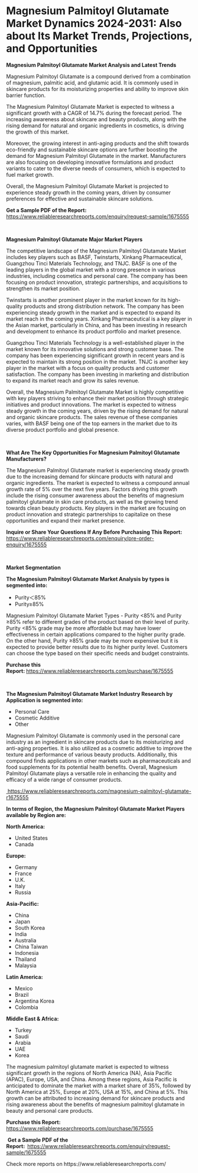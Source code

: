 <p><h1>Magnesium Palmitoyl Glutamate Market Dynamics 2024-2031: Also about Its Market Trends, Projections, and Opportunities</h1></p><p><strong>Magnesium Palmitoyl Glutamate Market Analysis and Latest Trends</strong></p>
<p><p>Magnesium Palmitoyl Glutamate is a compound derived from a combination of magnesium, palmitic acid, and glutamic acid. It is commonly used in skincare products for its moisturizing properties and ability to improve skin barrier function.</p><p>The Magnesium Palmitoyl Glutamate Market is expected to witness a significant growth with a CAGR of 14.7% during the forecast period. The increasing awareness about skincare and beauty products, along with the rising demand for natural and organic ingredients in cosmetics, is driving the growth of this market.</p><p>Moreover, the growing interest in anti-aging products and the shift towards eco-friendly and sustainable skincare options are further boosting the demand for Magnesium Palmitoyl Glutamate in the market. Manufacturers are also focusing on developing innovative formulations and product variants to cater to the diverse needs of consumers, which is expected to fuel market growth.</p><p>Overall, the Magnesium Palmitoyl Glutamate Market is projected to experience steady growth in the coming years, driven by consumer preferences for effective and sustainable skincare solutions.</p></p>
<p><strong>Get a Sample PDF of the Report:&nbsp;</strong> <a href="https://www.reliableresearchreports.com/enquiry/request-sample/1675555">https://www.reliableresearchreports.com/enquiry/request-sample/1675555</a></p>
<p>&nbsp;</p>
<p><strong>Magnesium Palmitoyl Glutamate Major Market Players</strong></p>
<p><p>The competitive landscape of the Magnesium Palmitoyl Glutamate Market includes key players such as BASF, Twinstarts, Xinkang Pharmaceutical, Guangzhou Tinci Materials Technology, and TNJC. BASF is one of the leading players in the global market with a strong presence in various industries, including cosmetics and personal care. The company has been focusing on product innovation, strategic partnerships, and acquisitions to strengthen its market position. </p><p>Twinstarts is another prominent player in the market known for its high-quality products and strong distribution network. The company has been experiencing steady growth in the market and is expected to expand its market reach in the coming years. Xinkang Pharmaceutical is a key player in the Asian market, particularly in China, and has been investing in research and development to enhance its product portfolio and market presence.</p><p>Guangzhou Tinci Materials Technology is a well-established player in the market known for its innovative solutions and strong customer base. The company has been experiencing significant growth in recent years and is expected to maintain its strong position in the market. TNJC is another key player in the market with a focus on quality products and customer satisfaction. The company has been investing in marketing and distribution to expand its market reach and grow its sales revenue.</p><p>Overall, the Magnesium Palmitoyl Glutamate Market is highly competitive with key players striving to enhance their market position through strategic initiatives and product innovations. The market is expected to witness steady growth in the coming years, driven by the rising demand for natural and organic skincare products. The sales revenue of these companies varies, with BASF being one of the top earners in the market due to its diverse product portfolio and global presence.</p></p>
<p>&nbsp;</p>
<p><strong>What Are The Key Opportunities For Magnesium Palmitoyl Glutamate Manufacturers?</strong></p>
<p><p>The Magnesium Palmitoyl Glutamate market is experiencing steady growth due to the increasing demand for skincare products with natural and organic ingredients. The market is expected to witness a compound annual growth rate of 5% over the next five years. Factors driving this growth include the rising consumer awareness about the benefits of magnesium palmitoyl glutamate in skin care products, as well as the growing trend towards clean beauty products. Key players in the market are focusing on product innovation and strategic partnerships to capitalize on these opportunities and expand their market presence.</p></p>
<p><strong>Inquire or Share Your Questions If Any Before Purchasing This Report:</strong> <a href="https://www.reliableresearchreports.com/enquiry/pre-order-enquiry/1675555">https://www.reliableresearchreports.com/enquiry/pre-order-enquiry/1675555</a></p>
<p>&nbsp;</p>
<p><strong>Market Segmentation</strong></p>
<p><strong>The Magnesium Palmitoyl Glutamate Market Analysis by types is segmented into:</strong></p>
<p><ul><li>Purity＜85%</li><li>Purity≥85%</li></ul></p>
<p><p>Magnesium Palmitoyl Glutamate Market Types - Purity <85% and Purity ≥85% refer to different grades of the product based on their level of purity. Purity <85% grade may be more affordable but may have lower effectiveness in certain applications compared to the higher purity grade. On the other hand, Purity ≥85% grade may be more expensive but it is expected to provide better results due to its higher purity level. Customers can choose the type based on their specific needs and budget constraints.</p></p>
<p><strong>Purchase this Report:&nbsp;</strong><a href="https://www.reliableresearchreports.com/purchase/1675555">https://www.reliableresearchreports.com/purchase/1675555</a></p>
<p>&nbsp;</p>
<p><strong>The Magnesium Palmitoyl Glutamate Market Industry Research by Application is segmented into:</strong></p>
<p><ul><li>Personal Care</li><li>Cosmetic Additive</li><li>Other</li></ul></p>
<p><p>Magnesium Palmitoyl Glutamate is commonly used in the personal care industry as an ingredient in skincare products due to its moisturizing and anti-aging properties. It is also utilized as a cosmetic additive to improve the texture and performance of various beauty products. Additionally, this compound finds applications in other markets such as pharmaceuticals and food supplements for its potential health benefits. Overall, Magnesium Palmitoyl Glutamate plays a versatile role in enhancing the quality and efficacy of a wide range of consumer products.</p></p>
<p><a href="https://www.reliableresearchreports.com/magnesium-palmitoyl-glutamate-r1675555">&nbsp;https://www.reliableresearchreports.com/magnesium-palmitoyl-glutamate-r1675555</a></p>
<p><strong>In terms of Region, the Magnesium Palmitoyl Glutamate Market Players available by Region are:</strong></p>
<p>
    <p> <strong> North America: </strong>
        <ul>
            <li>United States</li>
            <li>Canada</li>
        </ul>
        </p> 
    <p> <strong> Europe: </strong>
        <ul>
            <li>Germany</li>
            <li>France</li>
            <li>U.K.</li>
            <li>Italy</li>
            <li>Russia</li>
        </ul>
        </p> 
    <p> <strong> Asia-Pacific: </strong>
        <ul>
            <li>China</li>
            <li>Japan</li>
            <li>South Korea</li>
            <li>India</li>
            <li>Australia</li>
            <li>China Taiwan</li>
            <li>Indonesia</li>
            <li>Thailand</li>
            <li>Malaysia</li>
        </ul>
        </p> 
    <p> <strong> Latin America: </strong>
        <ul>
            <li>Mexico</li>
            <li>Brazil</li>
            <li>Argentina Korea</li>
            <li>Colombia</li>
        </ul>
        </p> 
    <p> <strong> Middle East & Africa: </strong>
        <ul>
            <li>Turkey</li>
            <li>Saudi</li>
            <li>Arabia</li>
            <li>UAE</li>
            <li>Korea</li>
        </ul>
    </p>
    </p>
<p><p>The magnesium palmitoyl glutamate market is expected to witness significant growth in the regions of North America (NA), Asia Pacific (APAC), Europe, USA, and China. Among these regions, Asia Pacific is anticipated to dominate the market with a market share of 35%, followed by North America at 25%, Europe at 20%, USA at 15%, and China at 5%. This growth can be attributed to increasing demand for skincare products and rising awareness about the benefits of magnesium palmitoyl glutamate in beauty and personal care products.</p></p>
<p><strong>Purchase this Report: </strong><a href="https://www.reliableresearchreports.com/purchase/1675555">https://www.reliableresearchreports.com/purchase/1675555</a></p>
<p>&nbsp;<strong>Get a Sample PDF of the Report:&nbsp;&nbsp;</strong><a href="https://www.reliableresearchreports.com/enquiry/request-sample/1675555">https://www.reliableresearchreports.com/enquiry/request-sample/1675555</a></p>
<p><strong></strong></p>
<p>Check more reports on https://www.reliableresearchreports.com/</p>